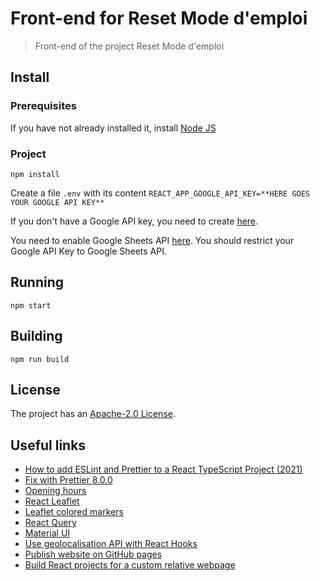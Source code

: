 # Front-end for Reset Mode d'emploi

> Front-end of the project Reset Mode d'emploi 

## Install

### Prerequisites

If you have not already installed it, install [Node JS](https://nodejs.org/en/download/)

### Project

```
npm install
```

Create a file `.env` with its content ```REACT_APP_GOOGLE_API_KEY=**HERE GOES YOUR GOOGLE API KEY**```

If you don't have a Google API key, you need to create [here](https://console.cloud.google.com/apis/credentials).

You need to enable Google Sheets API [here](https://console.cloud.google.com/apis/api/sheets.googleapis.com/overview).
You should restrict your Google API Key to Google Sheets API.

## Running

```
npm start
```

## Building

```
npm run build
```

## License

The project has an [Apache-2.0 License](LICENSE).

## Useful links

- [How to add ESLint and Prettier to a React TypeScript Project (2021)](https://javascript.plainenglish.io/setting-eslint-and-prettier-on-a-react-typescript-project-2021-22993565edf9)
- [Fix with Prettier 8.0.0](https://github.com/prettier/eslint-config-prettier/blob/main/CHANGELOG.md#version-800-2021-02-21)
- [Opening hours](https://github.com/opening-hours/opening_hours.js)
- [React Leaflet](https://react-leaflet.js.org/)
- [Leaflet colored markers](https://github.com/pointhi/leaflet-color-markers)
- [React Query](https://react-query.tanstack.com/overview)
- [Material UI](https://mui.com/)
- [Use geolocalisation API with React Hooks](https://github.com/NorbertB29/geolocation-api-hook/blob/master/src/hooks/useCurrentLocation.js)
- [Publish website on GitHub pages](https://docs.github.com/en/pages/getting-started-with-github-pages/configuring-a-publishing-source-for-your-github-pages-site)
- [Build React projects for a custom relative webpage](https://create-react-app.dev/docs/deployment#building-for-relative-paths)
